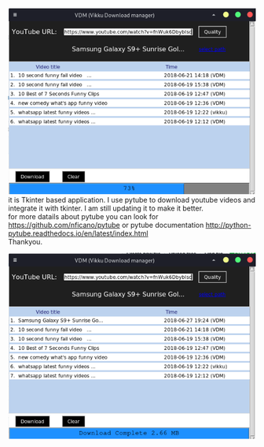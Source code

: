 
![VDM](https://github.com/Vikku14/tkinter_projects/blob/master/idm_image2.png)  
it is Tkinter based application.
I use pytube to download youtube videos and integrate it with tkinter.
I am still updating it to make it better.  
for more datails about pytube you can look for https://github.com/nficano/pytube
or pytube documentation http://python-pytube.readthedocs.io/en/latest/index.html  
Thankyou.  

![VDM](https://github.com/Vikku14/tkinter_projects/blob/master/idm_image3.png)
